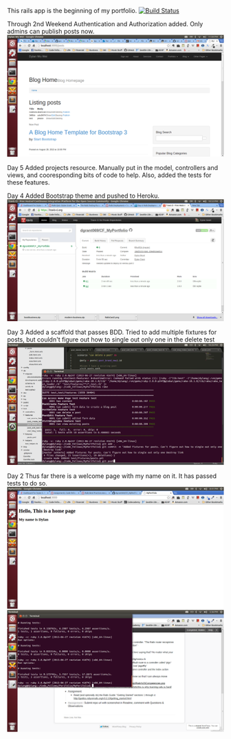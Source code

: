 This rails app is the beginning of my portfolio.
[![Build Status](https://travis-ci.org/dgrant069/CF_MyPortfolio.png?branch=master)](https://travis-ci.org/dgrant069/CF_MyPortfolio)

Through 2nd Weekend
Authentication and Authorization added. Only admins can publish posts now.
![screenshot](/public/images/Auth_and_Auth.png)

Day 5
Added projects resource. Manually put in the model, controllers and views, and cooresponding bits of code to help. Also, added the tests for these features.

Day 4
Added Bootstrap theme and pushed to Heroku.
![screenshot](/public/images/Day4_Travis.png)

Day 3
Added a scaffold that passes BDD. Tried to add multiple fixtures for posts, but couldn't figure
out how to single out only one in the delete test
![screenshot](/public/images/Day3_Pass.png)

Day 2
Thus far there is a welcome page with my name on it. It has passed tests to do so.
![screenshot](/public/images/Day2_Welcome.png)
![screenshot](/public/images/Day2_ForRM.png)
